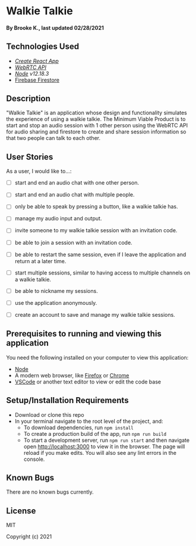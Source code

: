 # Walkie Talkie

#### By Brooke K., last updated 02/28/2021

## Technologies Used

* _[Create React App](https://github.com/facebook/create-react-app)_
* _[WebRTC API](https://developer.mozilla.org/en-US/docs/Web/API/WebRTC_API)_
* _[Node](https://nodejs.org/en/download/) v12.18.3_
* [Firebase Firestore](https://firebase.google.com/docs/firestore)

## Description
"Walkie Talkie" is an application whose design and functionality simulates the experience of using a walkie talkie. The Minimum Viable Product is to start and stop an audio session with 1 other person using the WebRTC API for audio sharing and firestore to create and share session information so that two people can talk to each other.

## User Stories
As a user, I would like to...:

- [ ] start and end an audio chat with one other person.
- [ ] start and end an audio chat with multiple people.
- [ ] only be able to speak by pressing a button, like a walkie talkie has.
- [ ] manage my audio input and output.
- [ ] invite someone to my walkie talkie session with an invitation code.
- [ ] be able to join a session with an invitation code.
- [ ] be able to restart the same session, even if I leave the application and return at a later time.
- [ ] start multiple sessions, similar to having access to multiple channels on a walkie talkie.
- [ ] be able to nickname my sessions.
- [ ] use the application anonymously.
- [ ] create an account to save and manage my walkie talkie sessions.


## Prerequisites to running and viewing this application

You need the following installed on your computer to view this application:

* [Node](https://nodejs.org/en/download/)
* A modern web browser, like [Firefox](https://www.mozilla.org/en-US/firefox/new/) or [Chrome](https://www.google.com/chrome/)
* [VSCode](https://code.visualstudio.com/download) or another text editor to view or edit the code base

## Setup/Installation Requirements

* Download or clone this repo
* In your terminal navigate to the root level of the project, and:
    * To download dependencies, run `npm install`
    * To create a production build of the app, run `npm run build`
    * To start a development server, run `npm run start` and then navigate open [http://localhost:3000](http://localhost:3000) to view it in the browser. The page will reload if you make edits. You will also see any lint errors in the console.

## Known Bugs
There are no known bugs currently.

## License
MIT

Copyright (c) 2021